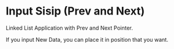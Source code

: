 # Input Sisip (Prev and Next)
Linked List Application with Prev and Next Pointer.

If you input New Data, you can place it in position that you want.

